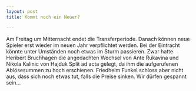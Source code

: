 ```yaml
---
layout: post
title: Kommt noch ein Neuer?

---
```


Am Freitag um Mitternacht endet die Transferperiode. Danach können neue Spieler erst wieder im neuen Jahr verpflichtet werden. Bei der Eintracht könnte unter Umständen noch etwas im Sturm passieren. Zwar hatte Heribert Bruchhagen die angedachten Wechsel von Ante Rukavina und Nikola Kalinic von Hajduk Split ad acta gelegt, da ihm die aufgerufenen Ablösesummen zu hoch erschienen. Friedhelm Funkel schloss aber nicht aus, dass sich noch etwas tut, falls die Preise sinken. Wir dürfen gespannt sein...


